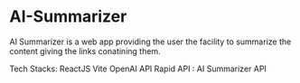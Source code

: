# AI-Summarizer

AI Summarizer is a web app providing the user the facility to summarize the content giving the links conatining them.

Tech Stacks:
 ReactJS
 Vite
 OpenAI API
 Rapid API : AI Summarizer API
